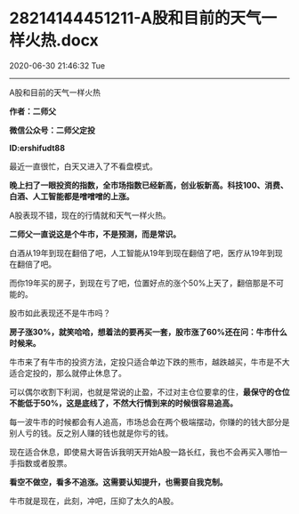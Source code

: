 # 28214144451211-A股和目前的天气一样火热.docx

2020-06-30 21:46:32 Tue

----

A股和目前的天气一样火热

__作者：二师父__

__微信公众号：二师父定投__

__ID:ershifudt88__

最近一直很忙，白天又进入了不看盘模式。

__晚上扫了一眼投资的指数，全市场指数已经新高，创业板新高。科技100、消费、白酒、人工智能都是噌噌噌的上涨。__

A股表现不错，现在的行情就和天气一样火热。

__二师父一直说这是个牛市，不是预测，而是常识。__

白酒从19年到现在翻倍了吧，人工智能从19年到现在翻倍了吧，医疗从19年到现在翻倍了吧。

而你19年买的房子，到现在亏了吧，位置好点的涨个50%上天了，翻倍那是不可能的。

股市如此表现还不是牛市吗？

__房子涨30%，就笑哈哈，想着法的要再买一套，股市涨了60%还在问：牛市什么时候来。__

牛市来了有牛市的投资方法，定投只适合单边下跌的熊市，越跌越买，牛市是不大适合定投的，那么就停止休息了。

可以偶尔收割下利润，也就是常说的止盈，不过对主仓位要拿的住，__最保守的仓位不能低于50%，这是底线了，不然大行情到来的时候很容易追高。__

每一波牛市的时候都会有人追高，市场总会在两个极端摆动，你赚的的钱大部分是别人亏的钱。反之别人赚的钱也就是你亏的钱。

现在适合休息，即使易大哥告诉我明天开始A股一路长红，我也不会再买入哪怕一手指数或者股票。

__看空不做空，看多不追涨。这需要认知提升，也需要自我克制。__

牛市就是现在，此刻，冲吧，压抑了太久的A股。


